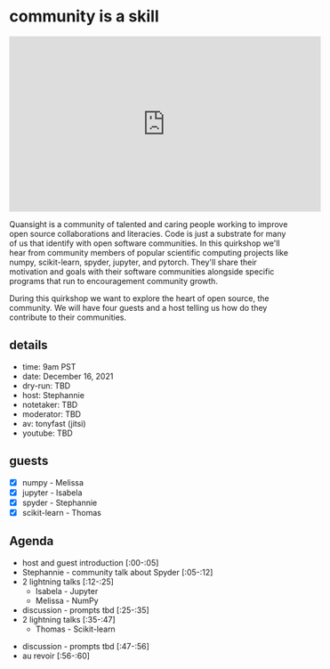 # community is a skill

<iframe width="560" height="315" src="https://www.youtube.com/embed/qqSzwYtR6FY" title="YouTube video player" frameborder="0" allow="accelerometer; autoplay; clipboard-write; encrypted-media; gyroscope; picture-in-picture" allowfullscreen></iframe>
<!--
![the quansight Q represented as folks holding hands to represent the community nature of the event](https://user-images.githubusercontent.com/4236275/144369747-5216d097-8fe0-41e7-b427-9173530e4b65.png)
-->

Quansight is a community of talented and caring people working to improve open source collaborations and literacies. Code is just a substrate for many of us that identify with open software communities. In this quirkshop we'll hear from community members of popular scientific computing projects like numpy, scikit-learn, spyder, jupyter, and pytorch. They'll share their motivation and goals with their software communities alongside specific programs that run to encouragement community growth.

During this quirkshop we want to explore the heart of open source, the community. We will have four guests and a host telling us how do they contribute to their communities.

## details

* time: 9am PST
* date: December 16, 2021
* dry-run: TBD
* host: Stephannie
* notetaker: TBD
* moderator:  TBD
* av: tonyfast (jitsi)
* youtube: TBD

## guests


- [x] numpy - Melissa
- [x] jupyter - Isabela
- [x] spyder - Stephannie
- [x] scikit-learn - Thomas

<!--
- [ ] pytorch - Mario
-->

## Agenda
<!-- 
* pre-meeting [:45-:00] 
-->
* host and guest introduction [:00-:05]
* Stephannie - community talk about Spyder [:05-:12]
* 2 lightning talks [:12-:25]
    * Isabela - Jupyter
    * Melissa - NumPy
* discussion - prompts tbd [:25-:35]
* 2 lightning talks [:35-:47]
    * Thomas - Scikit-learn
<!-- 
    * Mario - Pytorch 
-->
* discussion - prompts tbd [:47-:56]
* au revoir [:56-:60]
